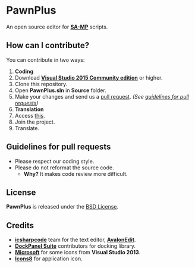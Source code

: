 PawnPlus
========
An open source editor for **[SA-MP](http://www.sa-mp.com/)** scripts.

## How can I contribute?
You can contribute in two ways:

1. **Coding**
 1. Download **[Visual Studio 2015 Community edition](https://www.visualstudio.com/)** or higher. 
 2. Clone this repository.
 3. Open **PawnPlus.sln** in **Source** folder.
 4. Make your changes and send us a [pull request](https://help.github.com/articles/using-pull-requests/#initiating-the-pull-request). *(See [guidelines for pull requests](#guidelines-for-pull-requests))*
2. **Translation**
 1. Access [this](https://poeditor.com/join/project/eYFTW16g6e).
 2. Join the project.
 3. Translate.

## Guidelines for pull requests
* Please respect our coding style.
* Please do not reformat the source code.
  * **Why?** It makes code review more difficult.

## License
**PawnPlus** is released under the [BSD License](LICENSE).

## Credits
* **[icsharpcode](https://github.com/icsharpcode)** team for the text editor, **[AvalonEdit](http://avalonedit.net/)**.
* **[DockPanel Suite](https://github.com/dockpanelsuite/dockpanelsuite)** contributors for docking library.
* **[Microsoft](https://www.microsoft.com/en-us/download/details.aspx?id=35825)** for some icons from **Visual Studio 2013**.
* **[Icons8](https://icons8.com/)** for application icon.
